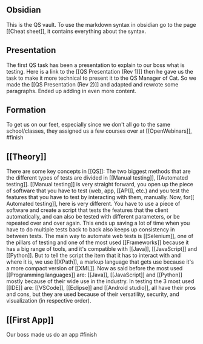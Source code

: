 ## Obsidian

 This is the QS vault. To use the markdown syntax in obsidian go to the page [[Cheat sheet]], it contains everything about the syntax.

## Presentation

 The first QS task has been a presentation to explain to our boss what is testing. Here is a link to the [[QS Presentation (Rev 1)]] then he gave us the task to make it more technical to present it to the QS Manager of Cat. So we made the [[QS Presentation (Rev 2)]] and adapted and rewrote some paragraphs. Ended up adding in even more content.

## Formation

To get us on our feet, especially since we don't all go to the same school/classes, they assigned us a few courses over at [[OpenWebinars]], #finish 

## [[Theory]]

There are some key concepts in [[QS]]: The two biggest methods that are the different types of tests are divided in [[Manual testing]], [[Automated testing]]. [[Manual testing]] is very straight forward, you open up the piece of software that you have to test (web, app, [[API]], etc.) and you test the features that you have to test by interacting with them, manually. Now, for[[ Automated testing]], here is very different. You have to use a piece of software and create a script that tests the features that the client automatically, and can also be tested with different parameters, or be repeated over and over again. This ends up saving a lot of time when you have to do multiple tests back to back also keeps up consistency in between tests. The main way to automate web tests is [[Selenium]], one of the pillars of testing and one of the most used [[Frameworks]] because it has a big range of tools, and it's compatible with [[Java]], [[JavaScript]] and [[Python]]. But to tell the script the item that it has to interact with and where it is, we use [[XPath]], a markup language that gets use because it's a more compact version of [[XML]]. Now as said before the most used [[Programming languages]] are: [[Java]], [[JavaScript]] and [[Python]] mostly because of their wide use in the industry. In testing the 3 most used [[IDE]] are: [[VSCode]], [[Eclipse]] and [[Android studio]], all have their pros and cons, but they are used because of their versatility, security, and visualization (in respective order).

## [[First App]]

Our boss made us do an app #finish
